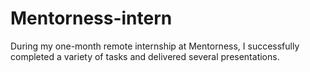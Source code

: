 # Mentorness-intern
During my one-month remote internship at Mentorness, I successfully completed a variety of tasks and delivered several presentations.
